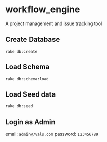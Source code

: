 # workflow_engine
A project management and issue tracking tool

## Create Database
`rake db:create`
## Load Schema
`rake db:schema:load`
## Load Seed data
`rake db:seed`
## Login as Admin
email: `admin@7vals.com`
password: `123456789`
